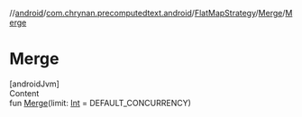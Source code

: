 //[android](../../../../index.md)/[com.chrynan.precomputedtext.android](../../index.md)/[FlatMapStrategy](../index.md)/[Merge](index.md)/[Merge](-merge.md)



# Merge  
[androidJvm]  
Content  
fun [Merge](-merge.md)(limit: [Int](https://kotlinlang.org/api/latest/jvm/stdlib/kotlin/-int/index.html) = DEFAULT_CONCURRENCY)  




